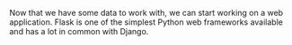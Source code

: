 Now that we have some data to work with, we can start working on a web application.  Flask is one of the simplest Python web frameworks available and has a lot in common with Django.

